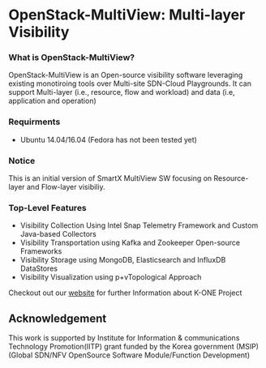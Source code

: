 # OpenStack-MultiView: Multi-layer Visibility

### What is OpenStack-MultiView?
OpenStack-MultiView is an Open-source visibility software leveraging existing monotiroing tools over Multi-site SDN-Cloud Playgrounds. It can support Multi-layer (i.e., resource, flow and workload) and data (i.e, application and operation)

### Requirments
* Ubuntu 14.04/16.04 (Fedora has not been tested yet)

### Notice
This is an initial version of SmartX MultiView SW focusing on Resource-layer and Flow-layer visibiliy.

### Top-Level Features
* Visibility Collection Using Intel Snap Telemetry Framework and Custom Java-based Collectors
* Visibility Transportation using Kafka and Zookeeper Open-source Frameworks
* Visibility Storage using MongoDB, Elasticsearch and InfluxDB DataStores
* Visibility Visualization using p+vTopological Approach


Checkout out our [website](http://opennetworking.kr/projects/k-one-collaboration-project/wiki) for further Information about K-ONE Project


## Acknowledgement
This work is supported by Institute for Information & communications Technology Promotion(IITP) grant funded by the Korea government (MSIP)
(Global SDN/NFV OpenSource Software Module/Function Development)
